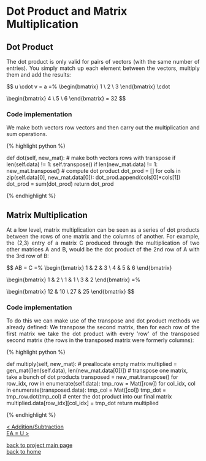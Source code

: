 # Dot Product and Matrix Multiplication
## Dot Product
<div style="text-align: justify">
<p>The dot product is only valid for pairs of vectors (with the same number of
entries). You simply match up each element between the vectors, multiply them
and add the results:</p>
</div>

$$
u \cdot v = a =%
  \begin{bmatrix}
    1 \\
    2 \\
    3
  \end{bmatrix} \cdot
   
  \begin{bmatrix}
    4 \\
    5 \\
    6
  \end{bmatrix} = 32
$$

### Code implementation
<div style="text-align: justify">
<p>We make both vectors row vectors and then carry out the multiplication and sum
operations.</p>
</div>

{% highlight python %}

def dot(self, new_mat):
    # make both vectors rows with transpose
    if len(self.data) != 1:
        self.transpose()
    if len(new_mat.data) != 1:
        new_mat.transpose()
    # compute dot product
    dot_prod = []
    for cols in zip(self.data[0], new_mat.data[0]):
        dot_prod.append(cols[0]*cols[1])
    dot_prod = sum(dot_prod)
    return dot_prod

{% endhighlight %}

## Matrix Multiplication
<div style="text-align: justify">
<p>At a low level, matrix multiplication can be seen as a series of dot products
between the rows of one matrix and the columns of another. For example, the
(2,3) entry of a matrix C produced through the multiplication of two other
matrices A and B, would be the dot product of the 2nd row of A with the 3rd row
of B:</p>
</div>

$$
AB = C =%
  \begin{bmatrix}
    1 & 2 & 3 \\
    4 & 5 & 6
  \end{bmatrix}
   
  \begin{bmatrix}
    1 & 2 \\
    1 & 1 \\
    3 & 2
  \end{bmatrix} =%

  \begin{bmatrix}
    12 & 10 \\
    27 & 25
  \end{bmatrix}
$$

### Code implementation
<div style="text-align: justify">
<p>To do this we can make use of the transpose and dot product methods we
already defined: We transpose the second matrix, then for each row of the first
matrix we take the dot product with every 'row' of the transposed second matrix
(the rows in the transposed matrix were formerly columns):</p>
</div>

{% highlight python %}

def multiply(self, new_mat):
    # preallocate empty matrix
    multiplied = gen_mat([len(self.data), len(new_mat.data[0])])
    # transpose one matrix, take a bunch of dot products
    transposed = new_mat.transpose()
    for row_idx, row in enumerate(self.data):
        tmp_row = Mat([row])
        for col_idx, col in enumerate(transposed.data):
            tmp_col = Mat([col])
            tmp_dot = tmp_row.dot(tmp_col)
            # enter the dot product into our final matrix
            multiplied.data[row_idx][col_idx] = tmp_dot
    return multiplied

{% endhighlight %}

[< Addition/Subtraction](./addition_subtraction.md)\
[EA = U >](./elimination.md)

[back to project main page](./numpy_from_scratch.md)\
[back to home](../README.md)

